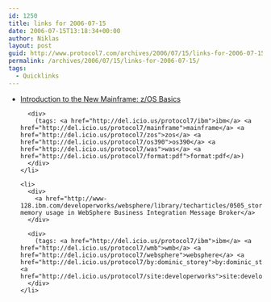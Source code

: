```yaml
---
id: 1250
title: links for 2006-07-15
date: 2006-07-15T13:18:34+00:00
author: Niklas
layout: post
guid: http://www.protocol7.com/archives/2006/07/15/links-for-2006-07-15/
permalink: /archives/2006/07/15/links-for-2006-07-15/
tags:
  - Quicklinks
---
```

<div class='microid-04d20b685891365772916b60469fcace11fc7a23'>
  <ul>
    <li>
      <div>
        <a href="http://publibz.boulder.ibm.com/zoslib/pdf/zosbasic.pdf">Introduction to the New Mainframe: z/OS Basics</a>
      </div>
      
      <div>
        (tags: <a href="http://del.icio.us/protocol7/ibm">ibm</a> <a href="http://del.icio.us/protocol7/mainframe">mainframe</a> <a href="http://del.icio.us/protocol7/zos">zos</a> <a href="http://del.icio.us/protocol7/os390">os390</a> <a href="http://del.icio.us/protocol7/was">was</a> <a href="http://del.icio.us/protocol7/format:pdf">format:pdf</a>)
      </div>
    </li>
    
    <li>
      <div>
        <a href="http://www-128.ibm.com/developerworks/websphere/library/techarticles/0505_storey/0505_storey.html">Reducing memory usage in WebSphere Business Integration Message Broker</a>
      </div>
      
      <div>
        (tags: <a href="http://del.icio.us/protocol7/ibm">ibm</a> <a href="http://del.icio.us/protocol7/wmb">wmb</a> <a href="http://del.icio.us/protocol7/websphere">websphere</a> <a href="http://del.icio.us/protocol7/by:dominic_storey">by:dominic_storey</a> <a href="http://del.icio.us/protocol7/site:developerworks">site:developerworks</a>)
      </div>
    </li>
  </ul>
</div>